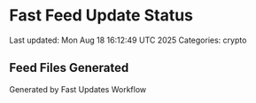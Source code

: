 # Fast Feed Update Status
Last updated: Mon Aug 18 16:12:49 UTC 2025
Categories: crypto

## Feed Files Generated

Generated by Fast Updates Workflow
